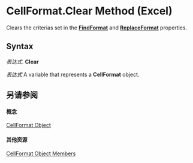 
# CellFormat.Clear Method (Excel)

Clears the criterias set in the  **[FindFormat](b2b62232-1f11-ec82-9344-edd39e0ae33d.md)** and **[ReplaceFormat](df2242dc-9f23-b3c8-455d-1f0474eca873.md)** properties.


## Syntax

 _表达式_. **Clear**

 _表达式_ A variable that represents a **CellFormat** object.


## 另请参阅


#### 概念


[CellFormat Object](da4e50b9-6d5b-22e1-3113-0d1ea6686272.md)
#### 其他资源


[CellFormat Object Members](http://msdn.microsoft.com/library/cbc8b4d2-7e43-d72b-a487-94871bbd8620%28Office.15%29.aspx)
